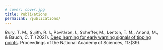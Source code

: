 ```yaml
---
# cover: cover.jpg
title: Publications
permalink: /publications/
---
```


Bury, T. M., Sujith, R. I., Pavithran, I., Scheffer, M., Lenton, T. M., Anand, M., & Bauch, C. T. (2021). [Deep learning for early warning signals of tipping points](https://doi.org/10.1073/pnas.2106140118). Proceedings of the National Academy of Sciences, 118(39).